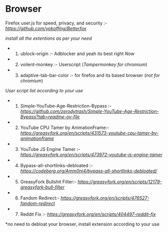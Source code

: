 # Browser

Firefox user.js for speed, privacy, and security :- *https://github.com/yokoffing/Betterfox*


*install all the extentions as per your need*

- 1. ublock-origin :- Adblocker and yeah its best right *Now*
- 2. voilent-monkey :- Userscript  (*Tampermonkey for chromium*)
- 3. adaptive-tab-bar-color :- for firefox and its based browser  (*not for chromium*)


*User script list according to your use*

- 1. Simple-YouTube-Age-Restriction-Bypass :- *https://github.com/zerodytrash/Simple-YouTube-Age-Restriction-Bypass?tab=readme-ov-file*
- 2. YouTube CPU Tamer by AnimationFrame:- *https://greasyfork.org/en/scripts/431573-youtube-cpu-tamer-by-animationframe*
- 3. YouTube JS Engine Tamer :- *https://greasyfork.org/en/scripts/473972-youtube-js-engine-tamer*
- 4. Bypass-all-shortlinks-debloated :- *https://codeberg.org/Amm0ni4/bypass-all-shortlinks-debloated/*
- 5. GreasyFork Bullshit Filter:- *https://greasyfork.org/en/scripts/12179-greasyfork-bull-filter*
- 6. Fandom Redirect:- *https://greasyfork.org/en/scripts/476527-fandom-redirect*
- 7. Reddit Fix :- *https://greasyfork.org/en/scripts/404497-reddit-fix*

*no need to debloat your browser, install extension according to your use


